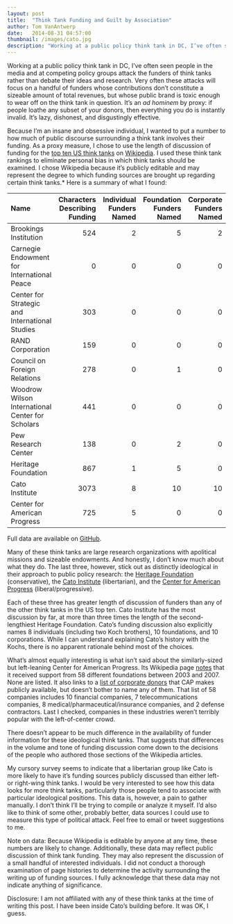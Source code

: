 ```yaml
---
layout: post
title:  "Think Tank Funding and Guilt by Association"
author: Tom VanAntwerp
date:   2014-08-31 04:57:00
thumbnail: /images/cato.jpg
description: "Working at a public policy think tank in DC, I’ve often seen people in the media and at competing policy groups attack the funders of think tanks rather than debate their ideas and research. Very often these attacks will focus on a handful of funders whose contributions don’t constitute a sizeable amount of total revenues, but whose public brand is toxic enough to wear off on the think tank in question. It’s an ad hominem by proxy: if people loathe any subset of your donors, then everything you do is instantly invalid. It’s lazy, dishonest, and disgustingly effective."
---
```


Working at a public policy think tank in DC, I’ve often seen people in the media and at competing policy groups attack the funders of think tanks rather than debate their ideas and research. Very often these attacks will focus on a handful of funders whose contributions don’t constitute a sizeable amount of total revenues, but whose public brand is toxic enough to wear off on the think tank in question. It’s an *ad hominem* by proxy: if people loathe any subset of your donors, then everything you do is instantly invalid. It’s lazy, dishonest, and disgustingly effective.

Because I’m an insane and obsessive individual, I wanted to put a number to how much of public discourse surrounding a think tank involves their funding. As a proxy measure, I chose to use the length of discussion of funding for the [top ten US think tanks](http://gotothinktank.com/dev1/wp-content/uploads/2014/01/GoToReport2013.pdf) on [Wikipedia](https://en.wikipedia.org/wiki/Main_Page). I used these think tank rankings to eliminate personal bias in which think tanks should be examined. I chose Wikipedia because it’s publicly editable and may represent the degree to which funding sources are brought up regarding certain think tanks.* Here is a summary of what I found:

| Name | Characters Describing Funding | Individual Funders Named | Foundation Funders Named | Corporate Funders Named |
|:--- | ---:| ---:| ---:| ---:|
| Brookings Institution | 524 | 2 | 5 | 2 |
| Carnegie Endowment for International Peace | 0 | 0 | 0 | 0 |
| Center for Strategic and International Studies | 303 | 0 | 0 | 0 |
| RAND Corporation | 159 | 0 | 0 | 0 |
| Council on Foreign Relations | 278 | 0 | 1 | 0 |
| Woodrow Wilson International Center for Scholars | 441 | 0 | 0 | 0 |
| Pew Research Center | 138 | 0 | 2 | 0 |
| Heritage Foundation | 867 | 1 | 5 | 0 |
| Cato Institute | 3073 | 8 | 10 | 10 |
| Center for American Progress | 725 | 5 | 0 | 0 |

Full data are available on [GitHub](https://github.com/tvanantwerp/tva-blog-data/tree/master/think-tanks-funding).

Many of these think tanks are large research organizations with apolitical missions and sizeable endowments. And honestly, I don’t know much about what they do. The last three, however, stick out as distinctly ideological in their approach to public policy research: the [Heritage Foundation](http://www.heritage.org/) (conservative), the [Cato Institute](http://www.cato.org/) (libertarian), and the [Center for American Progress](http://www.americanprogress.org/) (liberal/progressive).

Each of these three has greater length of discussion of funders than any of the other think tanks in the US top ten. Cato Institute has the most discussion by far, at more than three times the length of the second-lengthiest Heritage Foundation. Cato’s funding discussion also explicitly names 8 individuals (including two Koch brothers), 10 foundations, and 10 corporations. While I can understand explaining Cato’s history with the Kochs, there is no apparent rationale behind most of the choices.

What’s almost equally interesting is what isn’t said about the similarly-sized but left-leaning Center for American Progress. Its Wikipedia page [notes](https://en.wikipedia.org/wiki/Center_for_American_Progress#Funding) that it received support from 58 different foundations between 2003 and 2007. None are listed. It also links to a [list of corporate donors](http://www.americanprogress.org/about/our-supporters/) that CAP makes publicly available, but doesn’t bother to name any of them. That list of 58 companies includes 10 financial companies, 7 telecommunications companies, 8 medical/pharmaceutical/insurance companies, and 2 defense contractors. Last I checked, companies in these industries weren’t terribly popular with the left-of-center crowd.

There doesn’t appear to be much difference in the availability of funder information for these ideological think tanks. That suggests that differences in the volume and tone of funding discussion come down to the decisions of the people who authored those sections of the Wikipedia articles.

My cursory survey seems to indicate that a libertarian group like Cato is more likely to have it’s funding sources publicly discussed than either left- or right-wing think tanks. I would be very interested to see how this data looks for more think tanks, particularly those people tend to associate with particular ideological positions. This data is, however, a pain to gather manually. I don’t think I’ll be trying to compile or analyze it myself. I’d also like to think of some other, probably better, data sources I could use to measure this type of political attack. Feel free to email or tweet suggestions to me.

Note on data: Because Wikipedia is editable by anyone at any time, these numbers are likely to change. Additionally, these data may reflect public discussion of think tank funding. They may also represent the discussion of a small handful of interested individuals. I did not conduct a thorough examination of page histories to determine the activity surrounding the writing up of funding sources. I fully acknowledge that these data may not indicate anything of significance.

Disclosure: I am not affiliated with any of these think tanks at the time of writing this post. I have been inside Cato’s building before. It was OK, I guess.
